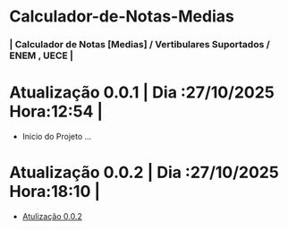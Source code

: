 # Calculador-de-Notas-Medias

### | Calculador de Notas [Medias] / Vertibulares Suportados / ENEM , UECE |

# Atualização 0.0.1 | Dia :27/10/2025 Hora:12:54 |

- Inicio do Projeto ...

# Atualização 0.0.2 | Dia :27/10/2025 Hora:18:10 |

- [Atulização 0.0.2](Log/Log1.md)

